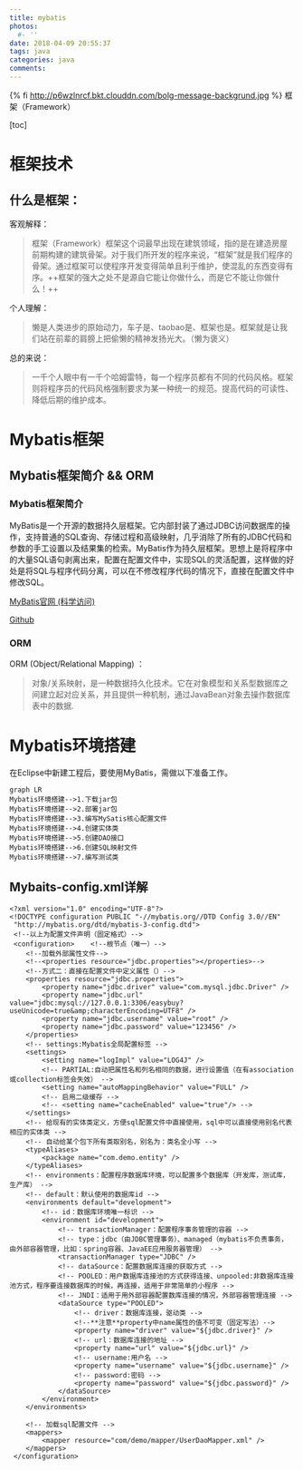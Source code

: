 ```yaml
---
title: mybatis
photos:
  #- ''
date: 2018-04-09 20:55:37
tags: java
categories: java
comments:
---
```

{% fi http://p6wzlnrcf.bkt.clouddn.com/bolg-message-backgrund.jpg %}
框架（Framework）
<!-- more -->

[toc]

# 框架技术
## 什么是框架：
客观解释：
>框架（Framework）框架这个词最早出现在建筑领域，指的是在建造房屋前期构建的建筑骨架。对于我们所开发的程序来说，“框架”就是我们程序的骨架。通过框架可以使程序开发变得简单且利于维护，使混乱的东西变得有序。++框架的强大之处不是源自它能让你做什么，而是它不能让你做什么！++

个人理解：
>懒是人类进步的原始动力，车子是、taobao是、框架也是。框架就是让我们站在前辈的肩膀上把偷懒的精神发扬光大。（懒为褒义）

总的来说：
>一千个人眼中有一千个哈姆雷特，每一个程序员都有不同的代码风格。框架则将程序员的代码风格强制要求为某一种统一的规范。提高代码的可读性、降低后期的维护成本。

# Mybatis框架
## Mybatis框架简介 && ORM
### Mybatis框架简介
MyBatis是一个开源的数据持久层框架。它内部封装了通过JDBC访问数据库的操作，支持普通的SQL查询、存储过程和高级映射，几乎消除了所有的JDBC代码和参数的手工设置以及结果集的检索。MyBatis作为持久层框架。思想上是将程序中的大量SQL语句剥离出来，配置在配置文件中，实现SQL的灵活配置，这样做的好处是将SQL与程序代码分离，可以在不修改程序代码的情况下，直接在配置文件中修改SQL。

[MyBatis官网 (科学访问)](https://mybatis.org)

[Github](https://github.com/mybatis)

###  ORM
ORM (Object/Relational Mapping) ：
>对象/关系映射，是一种数据持久化技术。它在对象模型和关系型数据库之间建立起对应关系，并且提供一种机制，通过JavaBean对象去操作数据库表中的数据.
# Mybatis环境搭建
在Eclipse中新建工程后，要使用MyBatis，需做以下准备工作。

```
graph LR
Mybatis环境搭建-->1.下载jar包
Mybatis环境搭建-->2.部署jar包
Mybatis环境搭建-->3.编写MySatis核心配置文件
Mybatis环境搭建-->4.创建实体类
Mybatis环境搭建-->5.创建DAO接口
Mybatis环境搭建-->6.创建SQL映射文件
Mybatis环境搭建-->7.编写测试类

```
## Mybaits-config.xml详解

```
<?xml version="1.0" encoding="UTF-8"?>
<!DOCTYPE configuration PUBLIC "-//mybatis.org//DTD Config 3.0//EN"
 "http://mybatis.org/dtd/mybatis-3-config.dtd">
 <!--以上为配置文件声明（固定格式）-->
 <configuration>    <!--根节点（唯一）-->
    <!--加载外部属性文件-->
    <!--<properties resource="jdbc.properties"></properties>-->
    <!--方式二：直接在配置文件中定义属性（）-->
    <properties resource="jdbc.properties">
		<property name="jdbc.driver" value="com.mysql.jdbc.Driver" />
		<property name="jdbc.url" value="jdbc:mysql://127.0.0.1:3306/easybuy?useUnicode=true&amp;characterEncoding=UTF8" />
		<property name="jdbc.username" value="root" />
		<property name="jdbc.password" value="123456" />
	</properties>
	<!-- settings:Mybatis全局配置标签 -->
	<settings>
		<setting name="logImpl" value="LOG4J" />
		<!-- PARTIAL:自动把属性名和列名相同的数据，进行设置值（在有association或collection标签会失效） -->
		<setting name="autoMappingBehavior" value="FULL" />
		<!-- 启用二级缓存 -->
		<!-- <setting name="cacheEnabled" value="true"/> -->
	</settings>
	<!-- 给现有的实体类定义，方便sql配置文件中直接使用，sql中可以直接使用别名代表相应的实体类 -->
	<!-- 自动给某个包下所有类取别名，别名为：类名全小写 -->
	<typeAliases>
		<package name="com.demo.entity" />
	</typeAliases>
	<!-- environments：配置程序数据库环境，可以配置多个数据库（开发库，测试库，生产库） -->
	<!-- default：默认使用的数据库id -->
	<environments default="development">
		<!-- id：数据库环境唯一标识 -->
		<environment id="development">
			<!-- transactionManager：配置程序事务管理的容器 -->
			<!-- type：jdbc（由JDBC管理事务）、managed（mybatis不负责事务，由外部容器管理，比如：spring容器、JavaEE应用服务器管理） -->
			<transactionManager type="JDBC" />
			<!-- dataSource：配置数据库连接的获取方式 -->
			<!-- POOLED：用户数据库连接池的方式获得连接、unpooled:非数据库连接池方式，程序要连接数据库的时候，再连接，适用于非常简单的小程序 -->
			<!-- JNDI：适用于用外部容器配置数库连接的情况，外部容器管理连接 -->
			<dataSource type="POOLED">
				<!-- driver：数据库连接，驱动类 -->
				<!--**注意**property中name属性的值不可变（固定写法）-->
				<property name="driver" value="${jdbc.driver}" />
				<!-- url：数据库连接的地址 -->
				<property name="url" value="${jdbc.url}" />
				<!-- username:用户名 -->
				<property name="username" value="${jdbc.username}" />
				<!-- password:密码 -->
				<property name="password" value="${jdbc.password}" />
			</dataSource>
		</environment>
	</environments>

	<!-- 加载sql配置文件 -->
	<mappers>
		<mapper resource="com/demo/mapper/UserDaoMapper.xml" />
	</mappers>
 </configuration>
```



















